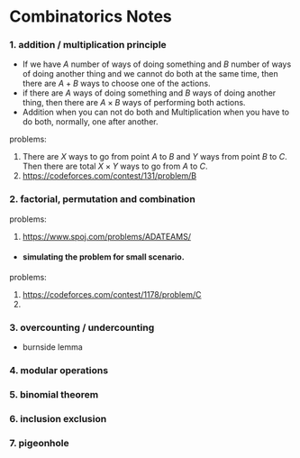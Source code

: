 # Combinatorics Notes


### 1. addition / multiplication principle

* If we have $A$ number of ways of doing something and $B$ number of ways of doing another thing and we cannot do both at the same time, then there are $A+B$ ways to choose one of the actions.
* if there are $A$ ways of doing something and $B$ ways of doing another thing, then there are $A \times B$ ways of performing both actions.
* Addition when you can not do both and Multiplication when you have to do both, normally, one after another.

problems:
1. There are $X$ ways to go from point $A$ to $B$ and $Y$ ways from point $B$ to $C$. Then there are total $X \times Y$ ways to go from $A$ to $C$.
2. https://codeforces.com/contest/131/problem/B


### 2. factorial, permutation and combination
problems:
1. https://www.spoj.com/problems/ADATEAMS/

* #### simulating the problem for small scenario.
problems:
1. https://codeforces.com/contest/1178/problem/C
2. 
### 3. overcounting / undercounting
* burnside lemma


### 4. modular operations


### 5. binomial theorem


### 6. inclusion exclusion


### 7. pigeonhole



